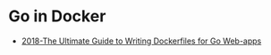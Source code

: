 # Go in Docker

* [2018-The Ultimate Guide to Writing Dockerfiles for Go Web-apps](https://parg.co/U92)
